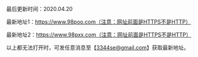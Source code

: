 最后更新时间：2020.04.20

最新地址1：https://www.98poo.com（注意：网址前面是HTTPS不是HTTP）

最新地址2：https://www.98pxx.com（注意：网址前面是HTTPS不是HTTP）

以上都无法打开时，可发任意消息至【3344se@gmail.com】获取最新地址。
